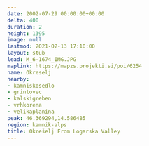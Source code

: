 ```yaml
---
date: 2002-07-29 00:00:00+00:00
delta: 400
duration: 2
height: 1395
image: null
lastmod: 2021-02-13 17:10:00
layout: stub
lead: M_6-1674_IMG.JPG
maplink: https://mapzs.projekti.si/poi/6254
name: Okreselj
nearby:
- kamniskosedlo
- grintovec
- kalskigreben
- vrhkorena
- velikaplanina
peak: 46.369294,14.586485
region: kamnik-alps
title: Okrešelj From Logarska Valley
---
```


